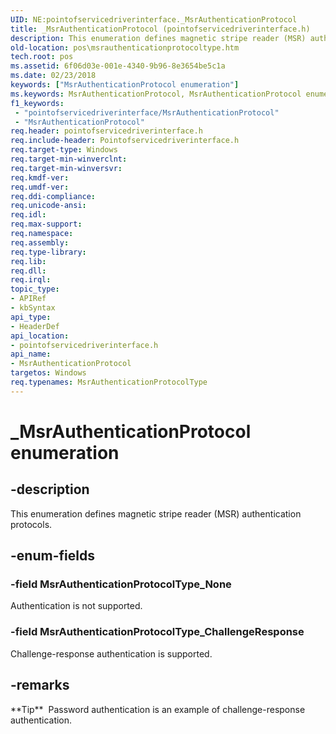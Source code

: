 ```yaml
---
UID: NE:pointofservicedriverinterface._MsrAuthenticationProtocol
title: _MsrAuthenticationProtocol (pointofservicedriverinterface.h)
description: This enumeration defines magnetic stripe reader (MSR) authentication protocols.
old-location: pos\msrauthenticationprotocoltype.htm
tech.root: pos
ms.assetid: 6f06d03e-001e-4340-9b96-8e3654be5c1a
ms.date: 02/23/2018
keywords: ["MsrAuthenticationProtocol enumeration"]
ms.keywords: MsrAuthenticationProtocol, MsrAuthenticationProtocol enumeration, MsrAuthenticationProtocolType, MsrAuthenticationProtocolType enumeration, MsrAuthenticationProtocolType_ChallengeResponse, MsrAuthenticationProtocolType_None, _MsrAuthenticationProtocol, pointofservicedriverinterface/MsrAuthenticationProtocolType, pointofservicedriverinterface/MsrAuthenticationProtocolType_ChallengeResponse, pointofservicedriverinterface/MsrAuthenticationProtocolType_None, pos.msrauthenticationprotocoltype
f1_keywords:
 - "pointofservicedriverinterface/MsrAuthenticationProtocol"
 - "MsrAuthenticationProtocol"
req.header: pointofservicedriverinterface.h
req.include-header: Pointofservicedriverinterface.h
req.target-type: Windows
req.target-min-winverclnt: 
req.target-min-winversvr: 
req.kmdf-ver: 
req.umdf-ver: 
req.ddi-compliance: 
req.unicode-ansi: 
req.idl: 
req.max-support: 
req.namespace: 
req.assembly: 
req.type-library: 
req.lib: 
req.dll: 
req.irql: 
topic_type:
- APIRef
- kbSyntax
api_type:
- HeaderDef
api_location:
- pointofservicedriverinterface.h
api_name:
- MsrAuthenticationProtocol
targetos: Windows
req.typenames: MsrAuthenticationProtocolType
---
```


# _MsrAuthenticationProtocol enumeration


## -description


This enumeration defines magnetic stripe reader (MSR) authentication protocols.


## -enum-fields




### -field MsrAuthenticationProtocolType_None

Authentication is not supported.


### -field MsrAuthenticationProtocolType_ChallengeResponse

Challenge-response authentication is supported.


## -remarks



<div class="alert">**Tip**  Password authentication is an example of challenge-response authentication.</div>
<div> </div>


